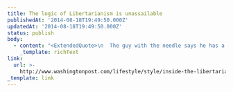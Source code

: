 ```yaml
---
title: The logic of Libertarianism is unassailable
publishedAt: '2014-08-18T19:49:50.000Z'
updatedAt: '2014-08-18T19:49:50.000Z'
status: publish
body:
  - content: "<ExtendedQuote>\n  The guy with the needle says he has a chemical mixture that if injected will lessen the effects of hallucinogens. \x93I have the solution right in my hands,\x94 he says. Eyre decides it\x92s a bad idea to inject the longhaired guy with a mystery drug \x97 even if it could work in theory \x97 and says he won\x92t allow it to happen.\n\n  \x93Can anyone refute that it will work?\x94 the guy with the needle asks.\n\n  It might as well have been the slogan for the whole glorious epic of the Porcupine Freedom Festival.\n</ExtendedQuote>\n"
    _template: richText
link:
  url: >-
    http://www.washingtonpost.com/lifestyle/style/inside-the-libertarian-version-of-burning-man-guns-booze-and-bitcoin/2014/07/01/74d9d996-ffcf-11e3-b8ff-89afd3fad6bd_story.html
_template: link
---
```


